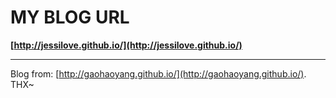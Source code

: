 # MY BLOG URL
**[http://jessilove.github.io/](http://jessilove.github.io/)**

---

Blog from: [http://gaohaoyang.github.io/](http://gaohaoyang.github.io/). THX~
